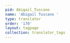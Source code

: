 ```yaml
---
pid: Abigail_Tuscano
name: 'Abigail Tuscano '
type: translator
order: '170'
layout: tagpage
collection: translator_tags
---
```

